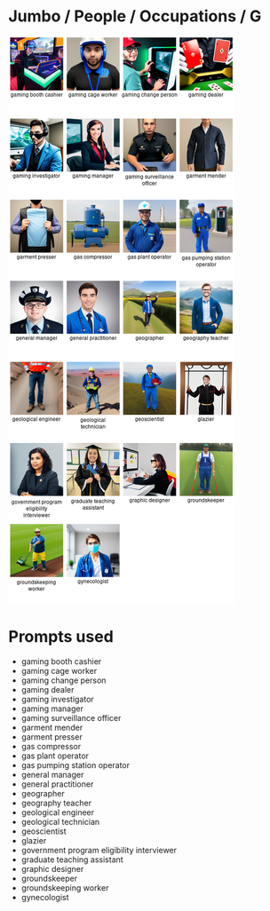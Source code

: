 # Jumbo / People / Occupations / G

![Jumbo / People / Occupations / G Stable Diffusion prompt examples](montage.png 'Jumbo / People / Occupations / G Stable Diffusion prompt examples')

# Prompts used
- gaming booth cashier
- gaming cage worker
- gaming change person
- gaming dealer
- gaming investigator
- gaming manager
- gaming surveillance officer
- garment mender
- garment presser
- gas compressor
- gas plant operator
- gas pumping station operator
- general manager
- general practitioner
- geographer
- geography teacher
- geological engineer
- geological technician
- geoscientist
- glazier
- government program eligibility interviewer
- graduate teaching assistant
- graphic designer
- groundskeeper
- groundskeeping worker
- gynecologist


